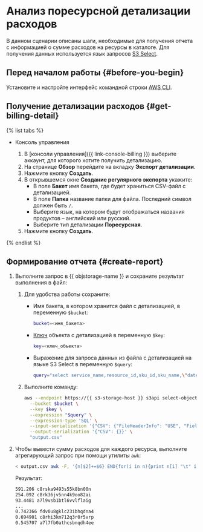 # Анализ поресурсной детализации расходов

В данном сценарии описаны шаги, необходимые для получения отчета с информацией о сумме расходов на ресурсы в каталоге. Для получения данных используется язык запросов [S3 Select](../concepts/s3-select-language.md).

## Перед началом работы {#before-you-begin}

Установите и настройте интерфейс командной строки [AWS CLI](../tools/aws-cli.md).

## Получение детализации расходов {#get-billing-detail}

{% list tabs %}

- Консоль управления

  1. В [консоли управления]({{ link-console-billing }}) выберите аккаунт, для которого хотите получить детализацию.
  1. На странице **Обзор** перейдите на вкладку **Экспорт детализации**.
  1. Нажмите кнопку **Создать**.
  1. В открывшемся окне **Создание регулярного экспорта** укажите:
     * В поле **Бакет** имя бакета, где будет храниться CSV-файл с детализацией.
     * В поле **Папка** название папки для файла. Последний символ должен быть `/`.
     * Выберите язык, на котором будут отображаться названия продуктов – английский или русский.
     * Выберите тип детализации **Поресурсная**.
  1. Нажмите кнопку **Создать**.

{% endlist %}

## Формирование отчета {#create-report}

1. Выполните запрос в {{ objstorage-name }} и сохраните результат выполнения в файл:

    1. Для удобства работы сохраните:
      
        * Имя бакета, в котором хранится файл с детализацией, в переменную `$bucket`:
            
            ```bash
            bucket=<имя_бакета>
            ```

        * [Ключ](../concepts/object.md#key) объекта с детализацией в переменную `$key`:
            
            ```bash
            key=<ключ_объекта>
            ```
        
        * Выражение для запроса данных из файла с детализацией на языке S3 Select в переменную `$query`:
            
            ```bash
            query="select service_name,resource_id,sku_id,sku_name,\"date\",cost from S3Object where service_name='Compute Cloud'"
            ```

    1. Выполните команду:

        ```bash
        aws --endpoint https://{{ s3-storage-host }} s3api select-object-content \
          --bucket $bucket \
          --key $key \
          --expression "$query" \
          --expression-type 'SQL' \
          --input-serialization '{"CSV": {"FileHeaderInfo": "USE", "FieldDelimiter":","}}' \
          --output-serialization '{"CSV": {}}' \
          "output.csv"
        ```

1. Чтобы вывести сумму расходов для каждого ресурса, выполните агрегирующий запрос при помощи утилиты `awk`:

    ```bash
    < output.csv awk -F, '{n[$2]+=$6} END{for(i in n){print n[i] "\t" i}}' | sort -nrk1
    ```

    Результат:

    ```bash
    591.206 c8rska9493s55k8bn00n
    254.092 c8rk36jv5nn4k9oo82ai
    93.4481 a7l9vsb1btl6vvlflaig
    ...
    0.742366 fdv0u8gklc23ibhqdna4
    0.694901 c8rhi3km712q3r0r5vrp
    0.545707 a7l7fb0athcsbnqdh4ee
    ```
